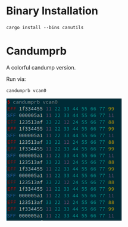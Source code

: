 # Binary Installation

```
cargo install --bins canutils
```

# Candumprb

A colorful candump version.

Run via:
```
candumprb vcan0
```

![screenshot](screenshot.png)